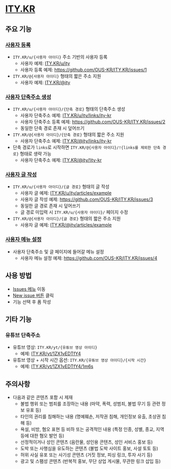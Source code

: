 # [ITY.KR](https://ity.kr)

## 주요 기능

### [사용자 등록](https://github.com/OUS-KR/ITY.KR/issues/new?template=01-user-register-by-issue.yml)

- `ITY.KR/u/{사용자 아이디}` 주소 기반의 사용자 등록
  - 사용자 예제: [ITY.KR/u/ity](https://ity.kr/u/ity)
  - 사용자 등록 예제: https://github.com/OUS-KR/ITY.KR/issues/1
- `ITY.KR/@{사용자 아이디}` 형태의 짧은 주소 지원
  - 사용자 예제: [ITY.KR/@ity](https://ity.kr/@ity)

### [사용자 단축주소 생성](https://github.com/OUS-KR/ITY.KR/issues/new?template=02-user-short-url-register-by-issue.yml)

- `ITY.KR/u/{사용자 아이디}/{단축 경로}` 형태의 단축주소 생성
  - 사용자 단축주소 예제: [ITY.KR/u/ity/links/ity-kr](https://ity.kr/u/ity/links/ity-kr)
  - 사용자 단축주소 등록 예제: https://github.com/OUS-KR/ITY.KR/issues/2
  - 동일한 단축 경로 존재 시 덮어쓰기
- `ITY.KR/@{사용자 아이디}/{단축 경로}` 형태의 짧은 주소 지원
  - 사용자 단축주소 예제: [ITY.KR/@ity/links/ity-kr](https://ity.kr/@ity/links/ity-kr)
- 단축 경로가 `links`로 시작하면 `ITY.KR/@{사용자 아이디}/!{links를 제외한 단축 경로}` 형태로 생략 가능
  - 사용자 단축주소 예제: [ITY.KR/@ity/!ity-kr](https://ity.kr/@ity/!ity-kr)

### [사용자 글 작성](https://github.com/OUS-KR/ITY.KR/issues/new?template=03-user-article-writing-by-issue.yml)

- `ITY.KR/u/{사용자 아이디}/{글 경로}` 형태의 글 작성
  - 사용자 글 예제: [ITY.KR/u/ity/articles/example](https://ity.kr/u/ity/articles/example)
  - 사용자 글 작성 예제: https://github.com/OUS-KR/ITY.KR/issues/3
  - 동일한 글 경로 존재 시 덮어쓰기
  - 글 경로 미입력 시 `ITY.KR/u/{사용자 아이디}/` 페이지 수정
- `ITY.KR/@{사용자 아이디}/{글 경로}` 형태의 짧은 주소 지원
  - 사용자 글 예제: [ITY.KR/@ity/articles/example](https://ity.kr/@ity/articles/example)
 
### [사용자 메뉴 설정](https://github.com/OUS-KR/ITY.KR/issues/new?template=04-user-menu-setting-by-issue.yml)

- 사용자 단축주소 및 글 페이지에 들어갈 메뉴 설정
  - 사용자 메뉴 설정 예제: https://github.com/OUS-KR/ITY.KR/issues/4

## 사용 방법

- [Issues 메뉴](https://github.com/OUS-KR/ITY.KR/issues) 이동
- [New issue 버튼](https://github.com/OUS-KR/ITY.KR/issues/new/choose) 클릭
- 기능 선택 후 폼 작성

## 기타 기능

### 유튜브 단축주소

- 유튜브 영상: `ITY.KR/yt/{유튜브 영상 아이디}`
  - 예제: [ITY.KR/yt/1ZX1vEDTfY4](https://ity.kr/yt/1ZX1vEDTfY4)
- 유튜브 영상 + 시작 시간 옵션: `ITY.KR/{유튜브 영상 아이디}/{시작 시간}`
  - 예제: [ITY.KR/yt/1ZX1vEDTfY4/1m6s](https://ity.kr/yt/1ZX1vEDTfY4/1m6s)

## 주의사항

- 다음과 같은 콘텐츠 포함 시 제재
  - 불법 행위 또는 범죄를 조장하는 내용 (마약, 폭력, 성범죄, 불법 무기 등 관련 정보 유포 등)
  - 타인의 권리를 침해하는 내용 (명예훼손, 저작권 침해, 개인정보 유출, 초상권 침해 등)
  - 욕설, 비방, 혐오 표현 등 비하 또는 공격적인 내용 (특정 인종, 성별, 종교, 지역 등에 대한 혐오 발언 등)
  - 선정적이거나 성인 콘텐츠 (음란물, 성인용 콘텐츠, 성인 서비스 홍보 등)
  - 도박 또는 사행심을 유도하는 콘텐츠 (불법 도박 사이트 홍보, 사설 토토 등)
  - 허위 사실 유포 또는 사기성 콘텐츠 (거짓 정보, 피싱 링크, 투자 사기 등)
  - 광고 및 스팸성 콘텐츠 (반복적 홍보, 무단 상업 게시물, 무관한 링크 삽입 등)